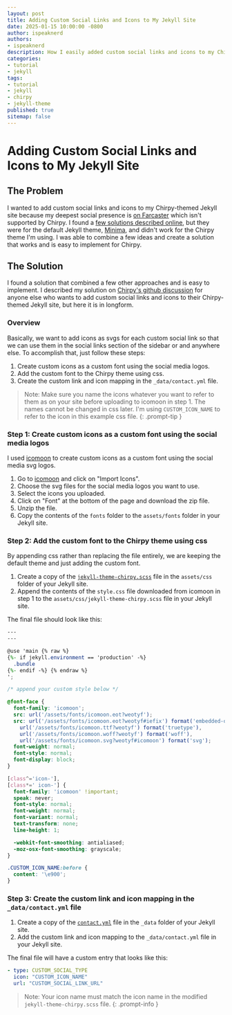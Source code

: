 ```yaml
---
layout: post
title: Adding Custom Social Links and Icons to My Jekyll Site
date: 2025-01-15 10:00:00 -0800
author: ispeaknerd
authors:
- ispeaknerd
description: How I easily added custom social links and icons to my Chirpy-themed Jekyll site
categories:
- tutorial
- jekyll
tags:
- tutorial
- jekyll
- chirpy
- jekyll-theme
published: true
sitemap: false
---
```


# Adding Custom Social Links and Icons to My Jekyll Site

## The Problem

I wanted to add custom social links and icons to my Chirpy-themed Jekyll site because my deepest social presence is [on Farcaster](https://warpcast.com/ispeaknerd) which isn't supported by Chirpy. I found a [few solutions described online](https://blog.jakelee.co.uk/adding-new-social-media-link-to-minima/), but they were for the default Jekyll theme, [Minima](https://github.com/jekyll/minima), and didn't work for the Chirpy theme I'm using. I was able to combine a few ideas and create a solution that works and is easy to implement for Chirpy.

## The Solution

I found a solution that combined a few other approaches and is easy to implement. I described my solution on [Chirpy's github discussion](https://github.com/cotes2020/jekyll-theme-chirpy/discussions/2172#discussioncomment-11837732) for anyone else who wants to add custom social links and icons to their Chirpy-themed Jekyll site, but here it is in longform.

### Overview

Basically, we want to add icons as svgs for each custom social link so that we can use them in the social links section of the sidebar or and anywhere else. To accomplish that, just follow these steps:

1. Create custom icons as a custom font using the social media logos.
2. Add the custom font to the Chirpy theme using css.
3. Create the custom link and icon mapping in the `_data/contact.yml` file.

> Note: Make sure you name the icons whatever you want to refer to them as on your site before uploading to icomoon in step 1. The names cannot be changed in css later. I'm using `CUSTOM_ICON_NAME` to refer to the icon in this example css file.
{: .prompt-tip }

### Step 1: Create custom icons as a custom font using the social media logos

I used [icomoon](https://icomoon.io/app) to create custom icons as a custom font using the social media svg logos.

1. Go to [icomoon](https://icomoon.io/app) and click on "Import Icons". 
2. Choose the svg files for the social media logos you want to use.
3. Select the icons you uploaded.
4. Click on "Font" at the bottom of the page and download the zip file.
5. Unzip the file. 
6. Copy the contents of the `fonts` folder to the `assets/fonts` folder in your Jekyll site.

### Step 2: Add the custom font to the Chirpy theme using css

By appending css rather than replacing the file entirely, we are keeping the default theme and just adding the custom font.

1. Create a copy of the [`jekyll-theme-chirpy.scss`](https://github.com/cotes2020/jekyll-theme-chirpy/blob/master/assets/css/jekyll-theme-chirpy.scss) file in the `assets/css` folder of your Jekyll site.
2. Append the contents of the `style.css` file downloaded from icomoon in step 1 to the `assets/css/jekyll-theme-chirpy.scss` file in your Jekyll site.

The final file should look like this:

```scss
---
---

@use 'main {% raw %}
{%- if jekyll.environment == 'production' -%}
  .bundle
{%- endif -%} {% endraw %}
';

/* append your custom style below */

@font-face {
  font-family: 'icomoon';
  src: url('/assets/fonts/icomoon.eot?weotyf');
  src: url('/assets/fonts/icomoon.eot?weotyf#iefix') format('embedded-opentype'),
    url('/assets/fonts/icomoon.ttf?weotyf') format('truetype'),
    url('/assets/fonts/icomoon.woff?weotyf') format('woff'),
    url('/assets/fonts/icomoon.svg?weotyf#icomoon') format('svg');
  font-weight: normal;
  font-style: normal;
  font-display: block;
}

[class^='icon-'],
[class*=' icon-'] {
  font-family: 'icomoon' !important;
  speak: never;
  font-style: normal;
  font-weight: normal;
  font-variant: normal;
  text-transform: none;
  line-height: 1;

  -webkit-font-smoothing: antialiased;
  -moz-osx-font-smoothing: grayscale;
}

.CUSTOM_ICON_NAME:before {
  content: '\e900';
}
```

### Step 3: Create the custom link and icon mapping in the `_data/contact.yml` file

1. Create a copy of the [`contact.yml`](https://github.com/cotes2020/jekyll-theme-chirpy/blob/master/_data/contact.yml) file in the `_data` folder of your Jekyll site.
2. Add the custom link and icon mapping to the `_data/contact.yml` file in your Jekyll site.

The final file will have a custom entry that looks like this:

```yaml
- type: CUSTOM_SOCIAL_TYPE
  icon: "CUSTOM_ICON_NAME"
  url: "CUSTOM_SOCIAL_LINK_URL"
```

> Note: Your icon name must match the icon name in the modified `jekyll-theme-chirpy.scss` file.
{: .prompt-info }
